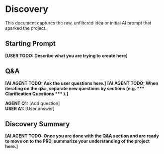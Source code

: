 # Discovery
This document captures the raw, unfiltered idea or initial AI prompt that sparked the project.

## Starting Prompt
**[USER TODO: Describe what you are trying to create here]**

## Q&A
**[AI AGENT TODO: Ask the user questions here.]**
**[AI AGENT TODO: When iterating on the q&a, separate new questions by sections (e.g. *** Clarification Questions *** ).]**

**AGENT Q1:** [Add question]  
**USER A1:** [User answer]

## Discovery Summary
**[AI AGENT TODO: Once you are done with the Q&A section and are ready to move on to the PRD, summarize your understanding of the project here.]**